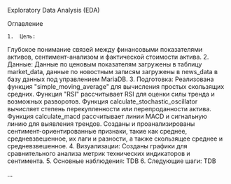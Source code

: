 Exploratory Data Analysis (EDA)

Оглавление

	1.	Цель:  
 Глубокое понимание связей между финансовыми показателями активов, сентимент-анализом и фактической стоимости актива.
	2.	Данные:
 Данные по ценовым показателям загружены в таблицу market_data, данные по новостным записям загружены в news_data в базу данных под управлением MariaDB.
	3.	Подготовка:
 Реализована функция "simple_moving_average" для вычисления простых скользящих средних.
 Функция "RSI" рассчитывает RSI для оценки силы тренда и возможных разворотов.
 Функция calculate_stochastic_oscillator вычисляет степень перекупленности или перепроданности актива.
 Функция calculate_macd рассчитывает линии MACD и сигнальную линию для выявления трендов.
 Созданы и проанализированы сентимент-ориентированные признаки, такие как среднее, средневзвешенное, их лаги и разности, а также скользящее среднее и средневзвешенное.
	4.	Визуализации:
 Созданы графики для сравнительного анализа метрик технических индикаторов и сентимента.
	5.	Основные наблюдения:
 TDB
	6.	Следующие шаги:
 TDB

... 
